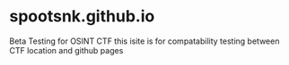 # spootsnk.github.io
Beta Testing for OSINT CTF
this isite is for compatability testing between CTF location and github pages
